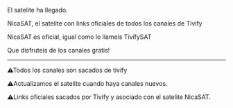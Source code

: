El satelite ha llegado.

NicaSAT, el satelite con links oficiales de todos los canales de Tivify

NicaSAT es oficial, igual como lo llameis TivifySAT

Que disfruteis de los canales gratis!

-----------------------------------------------------------------------------

⚠Todos los canales son sacados de tivify

⚠Actualizamos el satelite cuando haya canales nuevos.

⚠Links oficiales sacados por Tivify y asociado con el satelite NicaSAT.

